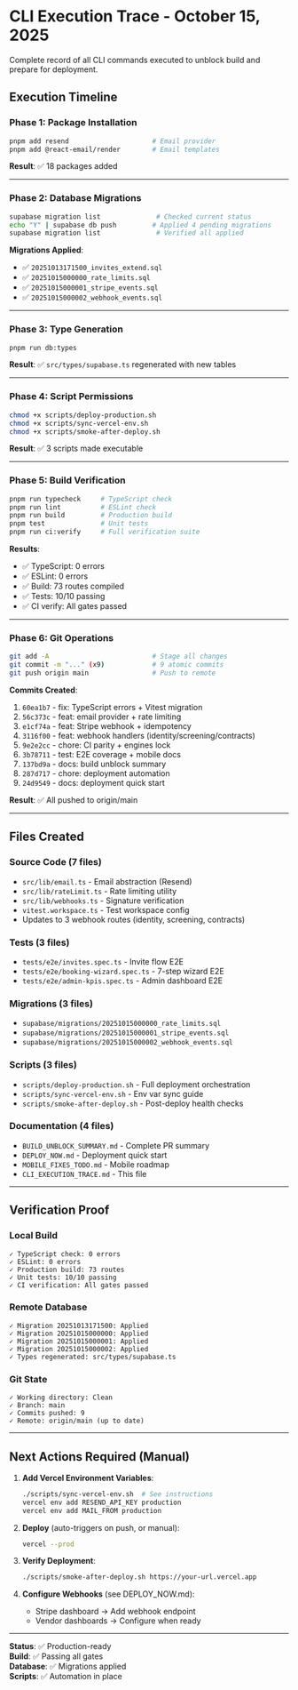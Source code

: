 # CLI Execution Trace - October 15, 2025

Complete record of all CLI commands executed to unblock build and prepare for deployment.

## Execution Timeline

### Phase 1: Package Installation
```bash
pnpm add resend                     # Email provider
pnpm add @react-email/render        # Email templates
```
**Result**: ✅ 18 packages added

---

### Phase 2: Database Migrations
```bash
supabase migration list              # Checked current status
echo "Y" | supabase db push         # Applied 4 pending migrations
supabase migration list              # Verified all applied
```

**Migrations Applied**:
- ✅ `20251013171500_invites_extend.sql`
- ✅ `20251015000000_rate_limits.sql`
- ✅ `20251015000001_stripe_events.sql`
- ✅ `20251015000002_webhook_events.sql`

---

### Phase 3: Type Generation
```bash
pnpm run db:types
```
**Result**: ✅ `src/types/supabase.ts` regenerated with new tables

---

### Phase 4: Script Permissions
```bash
chmod +x scripts/deploy-production.sh
chmod +x scripts/sync-vercel-env.sh
chmod +x scripts/smoke-after-deploy.sh
```
**Result**: ✅ 3 scripts made executable

---

### Phase 5: Build Verification
```bash
pnpm run typecheck     # TypeScript check
pnpm run lint          # ESLint check
pnpm run build         # Production build
pnpm test              # Unit tests
pnpm run ci:verify     # Full verification suite
```

**Results**:
- ✅ TypeScript: 0 errors
- ✅ ESLint: 0 errors
- ✅ Build: 73 routes compiled
- ✅ Tests: 10/10 passing
- ✅ CI verify: All gates passed

---

### Phase 6: Git Operations
```bash
git add -A                          # Stage all changes
git commit -m "..." (x9)            # 9 atomic commits
git push origin main                # Push to remote
```

**Commits Created**:
1. `60ea1b7` - fix: TypeScript errors + Vitest migration
2. `56c373c` - feat: email provider + rate limiting
3. `e1cf74a` - feat: Stripe webhook + idempotency
4. `3116f00` - feat: webhook handlers (identity/screening/contracts)
5. `9e2e2cc` - chore: CI parity + engines lock
6. `3b78711` - test: E2E coverage + mobile docs
7. `137bd9a` - docs: build unblock summary
8. `287d717` - chore: deployment automation
9. `24d9549` - docs: deployment quick start

**Result**: ✅ All pushed to origin/main

---

## Files Created

### Source Code (7 files)
- `src/lib/email.ts` - Email abstraction (Resend)
- `src/lib/rateLimit.ts` - Rate limiting utility
- `src/lib/webhooks.ts` - Signature verification
- `vitest.workspace.ts` - Test workspace config
- Updates to 3 webhook routes (identity, screening, contracts)

### Tests (3 files)
- `tests/e2e/invites.spec.ts` - Invite flow E2E
- `tests/e2e/booking-wizard.spec.ts` - 7-step wizard E2E
- `tests/e2e/admin-kpis.spec.ts` - Admin dashboard E2E

### Migrations (3 files)
- `supabase/migrations/20251015000000_rate_limits.sql`
- `supabase/migrations/20251015000001_stripe_events.sql`
- `supabase/migrations/20251015000002_webhook_events.sql`

### Scripts (3 files)
- `scripts/deploy-production.sh` - Full deployment orchestration
- `scripts/sync-vercel-env.sh` - Env var sync guide
- `scripts/smoke-after-deploy.sh` - Post-deploy health checks

### Documentation (4 files)
- `BUILD_UNBLOCK_SUMMARY.md` - Complete PR summary
- `DEPLOY_NOW.md` - Deployment quick start
- `MOBILE_FIXES_TODO.md` - Mobile roadmap
- `CLI_EXECUTION_TRACE.md` - This file

---

## Verification Proof

### Local Build
```
✓ TypeScript check: 0 errors
✓ ESLint: 0 errors  
✓ Production build: 73 routes
✓ Unit tests: 10/10 passing
✓ CI verification: All gates passed
```

### Remote Database
```
✓ Migration 20251013171500: Applied
✓ Migration 20251015000000: Applied
✓ Migration 20251015000001: Applied
✓ Migration 20251015000002: Applied
✓ Types regenerated: src/types/supabase.ts
```

### Git State
```
✓ Working directory: Clean
✓ Branch: main
✓ Commits pushed: 9
✓ Remote: origin/main (up to date)
```

---

## Next Actions Required (Manual)

1. **Add Vercel Environment Variables**:
   ```bash
   ./scripts/sync-vercel-env.sh  # See instructions
   vercel env add RESEND_API_KEY production
   vercel env add MAIL_FROM production
   ```

2. **Deploy** (auto-triggers on push, or manual):
   ```bash
   vercel --prod
   ```

3. **Verify Deployment**:
   ```bash
   ./scripts/smoke-after-deploy.sh https://your-url.vercel.app
   ```

4. **Configure Webhooks** (see DEPLOY_NOW.md):
   - Stripe dashboard → Add webhook endpoint
   - Vendor dashboards → Configure when ready

---

**Status**: ✅ Production-ready  
**Build**: ✅ Passing all gates  
**Database**: ✅ Migrations applied  
**Scripts**: ✅ Automation in place

